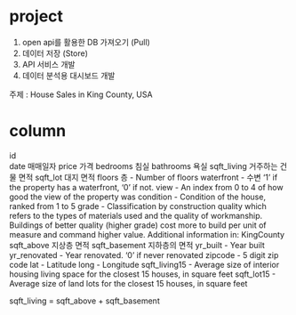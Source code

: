 # project

1. open api를 활용한 DB 가져오기 (Pull)
2. 데이터 저장 (Store)
3. API 서비스 개발
4. 데이터 분석용 대시보드 개발

주제 : House Sales in King County, USA

# column
id	
date 매매일자
price 가격
bedrooms 침실
bathrooms 욕실
sqft_living 거주하는 건물 면적
sqft_lot 대지 면적
floors 층 -	Number of floors
waterfront - 수변 ‘1’ if the property has a waterfront, ‘0’ if not.
view  - An index from 0 to 4 of how good the view of the property was
condition - Condition of the house, ranked from 1 to 5
grade - Classification by construction quality which refers to the types of materials used and the quality of workmanship. Buildings of better quality (higher grade) cost more to build per unit of measure and command higher value. Additional information in: KingCounty
sqft_above 지상층 면적
sqft_basement 지하층의 면적
yr_built - 	Year built
yr_renovated - Year renovated. ‘0’ if never renovated
zipcode - 5 digit zip code
lat - 	Latitude
long - 	Longitude
sqft_living15 - Average size of interior housing living space for the closest 15 houses, in square feet
sqft_lot15 - 	Average size of land lots for the closest 15 houses, in square feet

sqft_living = sqft_above + sqft_basement


